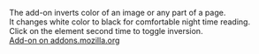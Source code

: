 The add-on inverts color of an image or any part of a page.  
It changes white color to black for comfortable night time reading.  
Click on the element second time to toggle inversion.  
[Add-on on addons.mozilla.org](https://addons.mozilla.org/en-US/firefox/addon/invert-image/)  

